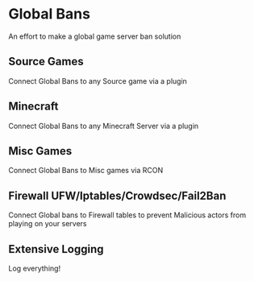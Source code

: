 # Global Bans
An effort to make a global game server ban solution

## Source Games
Connect Global Bans to any Source game via a plugin

## Minecraft
Connect Global Bans to any Minecraft Server via a plugin

## Misc Games
Connect Global Bans to Misc games via RCON

## Firewall UFW/Iptables/Crowdsec/Fail2Ban
Connect Global bans to Firewall tables to prevent Malicious actors from playing on your servers

## Extensive Logging
Log everything!

